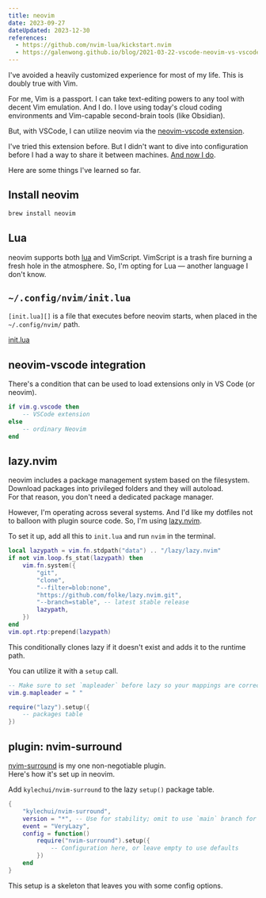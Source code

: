 ```yaml
---
title: neovim
date: 2023-09-27
dateUpdated: 2023-12-30
references:
  - https://github.com/nvim-lua/kickstart.nvim
  - https://galenwong.github.io/blog/2021-03-22-vscode-neovim-vs-vscodevim/
---
```


I've avoided a heavily customized experience for most of my life. This is doubly true with Vim.

For me, Vim is a passport.
I can take text-editing powers to any tool with decent Vim emulation. And I do. I love using today's cloud coding environments and Vim-capable second-brain tools (like Obsidian).

But, with VSCode, I can utilize neovim via the [neovim-vscode extension][].

[neovim-vscode extension]: https://github.com/vscode-neovim/vscode-neovim

I've tried this extension before. But I didn't want to dive into configuration before I had a way to share it between machines. [And now I do](/dotfiles).

Here are some things I've learned so far.

## Install neovim

```sh
brew install neovim
```

## Lua

neovim supports both [lua][] and VimScript.
VimScript is a trash fire burning a fresh hole in the atmosphere.
So, I'm opting for Lua — another language I don't know.

[lua]: https://www.lua.org/

## `~/.config/nvim/init.lua`

`[init.lua][]` is a file that executes before neovim starts, when placed in the `~/.config/nvim/` path.

[init.lua](https://neovim.io/doc/user/lua-guide.html#lua-guide-config)

## neovim-vscode integration

There's a condition that can be used to load extensions only in VS Code (or neovim).

```lua title="~/.config/nvim/init.lua"
if vim.g.vscode then
    -- VSCode extension
else
    -- ordinary Neovim
end
```

## lazy.nvim

neovim includes a package management system based on the filesystem.
Download packages into privileged folders and they will autoload.  
For that reason, you don't need a dedicated package manager.

However, I'm operating across several systems. And I'd like my dotfiles not to balloon with plugin source code. So, I'm using [lazy.nvim][].

To set it up, add all this to `init.lua` and run `nvim` in the terminal.

```lua title="~/.config/nvim/init.lua"
local lazypath = vim.fn.stdpath("data") .. "/lazy/lazy.nvim"
if not vim.loop.fs_stat(lazypath) then
    vim.fn.system({
        "git",
        "clone",
        "--filter=blob:none",
        "https://github.com/folke/lazy.nvim.git",
        "--branch=stable", -- latest stable release
        lazypath,
    })
end
vim.opt.rtp:prepend(lazypath)
```

This conditionally clones lazy if it doesn't exist and adds it to the runtime path.

You can utilize it with a `setup` call.

```lua title="~/.config/nvim/init.lua"
-- Make sure to set `mapleader` before lazy so your mappings are correct
vim.g.mapleader = " "

require("lazy").setup({
    -- packages table
})
```

[lazy.nvim]: https://github.com/folke/lazy.nvim

## plugin: nvim-surround

[nvim-surround][] is my one non-negotiable plugin.  
Here's how it's set up in neovim.

[nvim-surround]: https://github.com/vscode-neovim/vscode-neovim

Add `kylechui/nvim-surround` to the lazy `setup()` package table.

```lua title="~/.config/nvim/init.lua"
{
    "kylechui/nvim-surround",
    version = "*", -- Use for stability; omit to use `main` branch for the latest features
    event = "VeryLazy",
    config = function()
        require("nvim-surround").setup({
            -- Configuration here, or leave empty to use defaults
        })
    end
}
```

This setup is a skeleton that leaves you with some config options.
